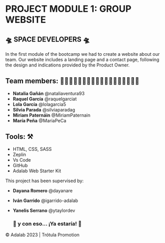 # PROJECT MODULE 1: GROUP WEBSITE
## 🛸 SPACE DEVELOPERS 🛸


In the first module of the bootcamp we had to create a website about our team.
Our website includes a landing page and a contact page, following the design and indications provided by the Product Owner.


## Team members: 👩🏻‍💻👩🏻‍💻👩🏼‍💻👩🏻‍💻👩🏻‍💻👩🏻‍💻

- **Natalia Gañán** @nataliaventura93
- **Raquel García** @raquelgarciat
- **Lola García** @lolagarcia5
- **Silvia Parada** @silviaparadag
- **Miriam Paternáin** @MiriamPaternain
- **María Peña** @MariaPeCa

## Tools: ⚒️

- HTML, CSS, SASS
- Zeplin
- Vs Code
- GitHub
- Adalab Web Starter Kit


This project has been supervised by:

- **Dayana Romero** @dayanare
- **Iván Garrido** @igarrido-adalab
- **Yanelis Serrano** @ytaylordev

   ### 💫 y con eso... ¡Ya estaría! 💫


© Adalab 2023 | Trótula Promotion
